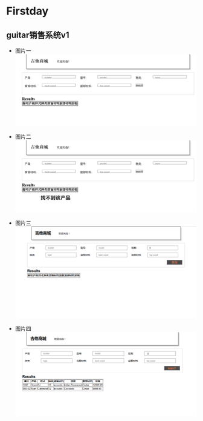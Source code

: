 # Firstday
## guitar销售系统v1
* 图片一
![guitar搜索](https://github.com/37shy/Firstday/blob/master/img/%E6%8D%95%E8%8E%B71.PNG "图片一")


* 图片二
![guitar搜索](https://github.com/37shy/Firstday/blob/master/img/%E6%8D%95%E8%8E%B71_%E5%89%AF%E6%9C%AC.png "图片二")

* 图片三
![guitar搜索](https://github.com/37shy/Firstday/blob/master/img/guitar2_01.png "图片三")

* 图片四
![guitar搜索](https://github.com/37shy/Firstday/blob/master/img/guitar2_02.png "图片四")
